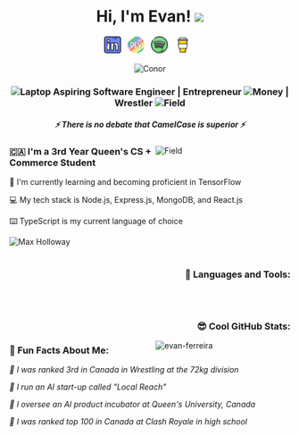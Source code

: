 <h1 align="center">Hi, I'm Evan!  <img src="https://media.giphy.com/media/hvRJCLFzcasrR4ia7z/giphy.gif" width="40px"></h1>
<p align='center'>
   <a href="https://www.linkedin.com/in/evan-ferreira/"><img height="30" src="https://raw.githubusercontent.com/8bithemant/8bithemant/master/linkedin.png?raw=true"></a>&nbsp;&nbsp;
<a href="https://devpost.com/evanjfer"><img height="30" src="https://raw.githubusercontent.com/8bithemant/8bithemant/master/devto.png?raw=true"></a>&nbsp;&nbsp;
<a href="https://open.spotify.com/user/mku9onqcrbdobr9a7ax34u4mn?si=0534748140954312"><img height="30" src="https://raw.githubusercontent.com/8bithemant/8bithemant/master/spotify.png?raw=true"></a>&nbsp;&nbsp;
 <a href="https://calendly.com/evanjfer/coffee-w-evan"><img height="30" src="https://raw.githubusercontent.com/8bithemant/8bithemant/master/coffee.jpg?raw=true"></a>&nbsp;&nbsp;
 </p>
 
<div align="center">
   <img align="center" src="https://github.com/Evan-Ferreira/Evan-Ferreira/assets/132397646/bcd5f940-4e22-43f6-b4e7-e055d793d8cf" alt="Conor" width="50%" />
</div>

<h3 align="center"> 
  <img src="https://media.giphy.com/media/WUlplcMpOCEmTGBtBW/giphy.gif" alt="Laptop" width="40" /> Aspiring Software Engineer | Entrepreneur <img src="https://github.com/Evan-Ferreira/Evan-Ferreira/assets/132397646/c03449c4-3926-4aba-8bf6-bcdd2bbad94f" alt="Money" width="40" /> | Wrestler <img src="https://github.com/Evan-Ferreira/Evan-Ferreira/assets/132397646/ccab7769-9099-42e8-bd6e-f093ea42e6f1" alt="Field" width="40" /></h3>
 <h5 align="center">
   <i>⚡️ There is no debate that CamelCase is superior ⚡️</i>
</h5>

<img align="right" src="https://github.com/Evan-Ferreira/Evan-Ferreira/assets/132397646/c198173f-7f2c-48ad-a961-3caa918017a3" alt="Field" width="48%" />
<p width=48%">
   <h3 align="left">🇨🇦 I'm a 3rd Year Queen's CS + Commerce Student</h3>
</p>
<p width=48%">
🤖 I'm currently learning and becoming proficient in TensorFlow
</p>
<p width=48%">
💻 My tech stack is Node.js, Express.js, MongoDB, and React.js
<p width=48%">     
⌨️ TypeScript is my current language of choice
</p>

<img align="left" src="https://github.com/Evan-Ferreira/Evan-Ferreira/assets/132397646/a7b818ef-e771-454e-bbc8-83dab6d40c24" alt="Max Holloway" width="48%" />

<br>
</br>

<p align="right">
   <h3 align="right">💬 Languages and Tools:</h3>
  <img align="right" src="https://skillicons.dev/icons?i=py,java,javascript,typescript,nodejs,express,react,mongodb,mysql,tensorflow,opencv,pytorch,bash,figma,git,raspberrypi&perline=8" alt="" width="48%"/>
</p>
<br>
</br>
<p align="right">
   <h3 align="right">😎 Cool GitHub Stats:</h3>
  <img align="right" src="https://github-readme-stats.vercel.app/api?username=evan-ferreira&show_icons=true&locale=en" alt="evan-ferreira" width="48%" />
</p>

<h3 align="left">🚀 Fun Facts About Me:</h3>
<i>
<p align="left">
🤼 I was ranked 3rd in Canada in Wrestling at the 72kg division
</p>  
<p align="left">
🤖 I run an AI start-up called "Local Reach"
</p>  
<p align="left"> 
🔭 I oversee an AI product incubator at Queen's University, Canada
</p>  
<p align="left">
👑 I was ranked top 100 in Canada at Clash Royale in high school
</p>  
</i>
